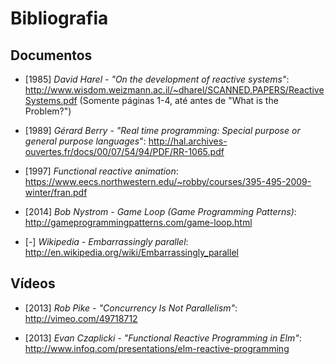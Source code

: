 <title>Disciplina de Sistemas Reativos</title>
<meta http-equiv="Content-Type" content="text/html; charset=UTF-8"/></p>

Bibliografia
============

Documentos
----------

<!--
* [1978] *CAR Hoare - "Communicating sequential processes"*:
    <http://www.cs.ucf.edu/courses/cop4020/sum2009/CSP-hoare.pdf>
-->

* [1985] *David Harel - "On the development of reactive systems"*:
    <http://www.wisdom.weizmann.ac.il/~dharel/SCANNED.PAPERS/ReactiveSystems.pdf>
    (Somente páginas 1-4, até antes de "What is the Problem?")

* [1989] *Gérard Berry - "Real time programming: Special purpose or general purpose languages*":
    <http://hal.archives-ouvertes.fr/docs/00/07/54/94/PDF/RR-1065.pdf>

* [1997] *Functional reactive animation*:
    <https://www.eecs.northwestern.edu/~robby/courses/395-495-2009-winter/fran.pdf>

* [2014] *Bob Nystrom - Game Loop (Game Programming Patterns)*:
    <http://gameprogrammingpatterns.com/game-loop.html>

* [-] *Wikipedia - Embarrassingly parallel*:
    <http://en.wikipedia.org/wiki/Embarrassingly_parallel>

Vídeos
------

* [2013] *Rob Pike - "Concurrency Is Not Parallelism"*:
    <http://vimeo.com/49718712>

* [2013] *Evan Czaplicki - "Functional Reactive Programming in Elm"*:
    <http://www.infoq.com/presentations/elm-reactive-programming>
